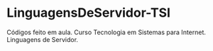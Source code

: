 # LinguagensDeServidor-TSI
Códigos feito em aula. Curso Tecnologia em Sistemas para Internet. Linguagens de Servidor.
